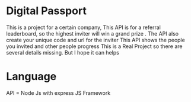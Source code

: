 # Digital Passport
This is a project for a certain company, This API is for a referral leaderboard, so the highest inviter will win a grand prize . The API also create your unique code and url for the inviter
This API shows the people you invited and other people progress
This is a Real Project so there are several details missing. But I hope it can helps

# Language
API = Node Js with express JS Framework
